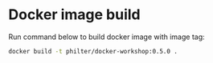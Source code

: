 # Docker image build

Run command below to build docker image with image tag:

```bash
docker build -t philter/docker-workshop:0.5.0 .
```